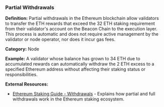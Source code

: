 ### Partial Withdrawals
**Definition:** Partial withdrawals in the Ethereum blockchain allow validators to transfer the ETH rewards that exceed the 32 ETH staking requirement from their validator's account on the Beacon Chain to the execution layer. This process is automatic and does not require active management by the validator or node operator, nor does it incur gas fees.

**Category:** Node

**Example:** A validator whose balance has grown to 34 ETH due to accumulated rewards can automatically withdraw the 2 ETH excess to a specified Ethereum address without affecting their staking status or responsibilities.

**External Resources:**
- [Ethereum Staking Guide - Withdrawals](https://ethereum.org/en/staking/withdrawals/) - Explains how partial and full withdrawals work in the Ethereum staking ecosystem.
